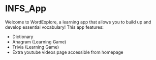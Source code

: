 # INFS_App

Welcome to WordExplore, a learning app that allows you to build up and develop essential vocabulary! This app features:
 - Dictionary
 - Anagram (Learning Game)
 - Trivia (Learning Game)
  - Extra youtube videos page accessible from homepage
